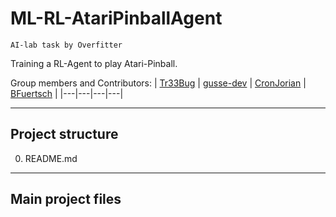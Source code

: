 # ML-RL-AtariPinballAgent
`AI-lab task by Overfitter`

Training a RL-Agent to play Atari-Pinball.


Group members and Contributors:
| [Tr33Bug](https://github.com/Tr33Bug)  | [gusse-dev](https://github.com/Gusse-dev)  | [CronJorian](https://github.com/CronJorian)  | [BFuertsch](https://github.com/BenJosh95)  |
|---|---|---|---|

---

## Project structure
0. README.md

--- 
## Main project files
